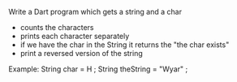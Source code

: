 Write a Dart program which gets a string and a char 

- counts the characters
- prints each character separately
- if we have the char in the String it returns the "the char exists"
- print a reversed version of the string


Example: 
String char = H ; 
String theString = "Wyar" ; 